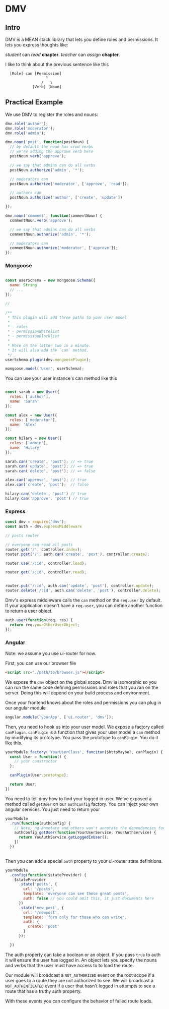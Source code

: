 # DMV

## Intro

DMV is a MEAN stack library that lets you define roles and permissions. It lets you express thoughts like:

_student_ can *read* **chapter**.
_teacher_ can *assign* **chapter**.

I like to think about the previous sentence like this


```
  [Role] can [Permission]
                  ^
                /   \
            [Verb] [Noun]
```

## Practical Example

We use DMV to register the roles and nouns:

```js
dmv.role('author');
dmv.role('moderator');
dmv.role('admin');

dmv.noun('post', function(postNoun) {
  // by default the noun has crud verbs
  // we're adding the approve verb here
  postNoun.verb('approve');

  // we say that admins can do all verbs
  postNoun.authorize('admin', '*');

  // moderators can 
  postNoun.authorize('moderator', ['approve', 'read']);

  // authors can
  postNoun.authorize('author', ['create', 'update'])

});

dmv.noun('comment', function(commentNoun) {
  commentNoun.verb('approve');

  // we say that admins can do all verbs
  commentNoun.authorize('admin', '*');

  // moderators can 
  commentNoun.authorize('moderator', ['approve']);
});
```

### Mongoose

```js

const userSchema = new mongoose.Schema({
  name: String
  // ...
});

//

/**
 * This plugin will add three paths to your user model
 * 
 * - roles
 * - permissionWhitelist
 * - permissionBlacklist
 * 
 * More on the latter two in a minute.
 * It will also add the `can` method.
 */
userSchema.plugin(dmv.mongoosePlugin);

mongoose.model('User', userSchema);

```

You can use your user instance's can method like this

```js

const sarah = new User({
  roles: ['author'],
  name: 'Sarah'
});

const alex = new User({
  roles: ['moderator'],
  name: 'Alex'
});

const hilary = new User({
  roles: ['admin'],
  name: 'Hilary'
});

sarah.can('create', 'post'); // => true
sarah.can('update', 'post'); // => true
sarah.can('delete', 'post'); // => false

alex.can('approve', 'post'); // true
alex.can('create', 'post');  // false

hilary.can('delete', 'post') // true
hilary.can('approve', 'post') // true

```

### Express


```js
const dmv = require('dmv');
const auth = dmv.expressMiddleware

// posts router

// everyone can read all posts
router.get('/', controller.index);
router.post('/', auth.can('create', 'post'), controller.create);

router.use('/:id', controller.load);

router.get('/:id', controller.read);


router.put('/:id', auth.can('update', 'post'), controller.update);
router.delete('/:id', auth.can('delete', 'post'), controller.delete);
```

Dmv's express middleware calls the `can` method on the `req.user` by default. If your application doesn't have a `req.user`, you can define another function to return a user object.

```js
auth.user(function(req, res) {
  return req.yourOtherUserObject;
});
```

### Angular

Note: we assume you use ui-router for now.

First, you can use our browser file

```html
<script src="./path/to/browser.js"></script>
```

We expose the `dmv` object on the global scope. Dmv is isomorphic so you can run the same code defining permissions and roles that you ran on the server. Doing this will depend on your build process and environment. 

Once your frontend knows about the roles and permissions you can plug in our angular module

```js
angular.module('yourApp', ['ui.router', 'dmv']);
```

Then, you need to hook us into your user model. We expose a factory called `canPlugin`. `canPlugin` is a function that gives your user model a `can` method by modifying its prototype. You pass the prototype to `canPlugin`. You do it like this.

```js
yourModule.factory('YourUserClass', funciton($httpMaybe?, canPlugin) {
  const User = function() {
    // your constructor
  };

  canPlugin(User.prototype);

  return User;
})
```

You need to tell dmv how to find your logged in user. We've exposed a method called `getUser` on our `authConfig` factory. You can inject your own angular services. You just need to return your

```js
yourModule
  .run(function(authConfig) {
    // Note, ng-annotate and others won't annotate the dependencies for this method. So if you minify in your build process, you should annotate your own dependencies.
    authConfig.getUser(function(YourUserService, YourAuthService) {
      return YouAuthService.getLoggedInUser();
    })
  })
  
```

Then you can add a special `auth` property to your ui-router state definitions.

```js
yourModule
  .config(function($stateProvider) {
    $stateProvider
      .state('posts', {
        url: '/posts',
        template: 'everyone can see these great posts',
        auth: false // you could omit this, it just documents here
      })
      .state('new_post', {
        url: '/newpost',
        template: 'form only for those who can write',
        auth: {
          create: 'post'
        }
      });

  }) 
```

The auth property can take a boolean or an object. If you pass `true` to auth it will ensure the user has logged in. An object lets you specify the nouns and verbs that the user must have access to to load the route.

Our module will broadcast a `NOT_AUTHORIZED` event on the root scope if a user goes to a route they are not authorized to see. We will broadcast a `NOT_AUTHENTICATED` event if a user that hasn't logged in attempts to see a route that has a truthy auth property.

With these events you can configure the behavior of failed route loads.
